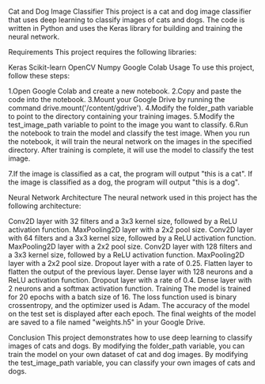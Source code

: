 Cat and Dog Image Classifier
This project is a cat and dog image classifier that uses deep learning to classify images of cats and dogs. The code is written in Python and uses the Keras library for building and training the neural network.

Requirements
This project requires the following libraries:

Keras
Scikit-learn
OpenCV
Numpy
Google Colab
Usage
To use this project, follow these steps:

1.Open Google Colab and create a new notebook.
2.Copy and paste the code into the notebook.
3.Mount your Google Drive by running the command drive.mount('/content/gdrive').
4.Modify the folder_path variable to point to the directory containing your training images.
5.Modify the test_image_path variable to point to the image you want to classify.
6.Run the notebook to train the model and classify the test image.
When you run the notebook, it will train the neural network on the images in the specified directory. After training is complete, it will use the model to classify the test image.

7.If the image is classified as a cat, the program will output "this is a cat". If the image is classified as a dog, the program will output "this is a dog".

Neural Network Architecture
The neural network used in this project has the following architecture:

Conv2D layer with 32 filters and a 3x3 kernel size, followed by a ReLU activation function.
MaxPooling2D layer with a 2x2 pool size.
Conv2D layer with 64 filters and a 3x3 kernel size, followed by a ReLU activation function.
MaxPooling2D layer with a 2x2 pool size.
Conv2D layer with 128 filters and a 3x3 kernel size, followed by a ReLU activation function.
MaxPooling2D layer with a 2x2 pool size.
Dropout layer with a rate of 0.25.
Flatten layer to flatten the output of the previous layer.
Dense layer with 128 neurons and a ReLU activation function.
Dropout layer with a rate of 0.4.
Dense layer with 2 neurons and a softmax activation function.
Training
The model is trained for 20 epochs with a batch size of 16. The loss function used is binary crossentropy, and the optimizer used is Adam. The accuracy of the model on the test set is displayed after each epoch. The final weights of the model are saved to a file named "weights.h5" in your Google Drive.

Conclusion
This project demonstrates how to use deep learning to classify images of cats and dogs. By modifying the folder_path variable, you can train the model on your own dataset of cat and dog images. By modifying the test_image_path variable, you can classify your own images of cats and dogs.
